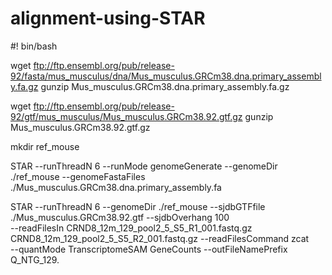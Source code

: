 # alignment-using-STAR

#! bin/bash

wget ftp://ftp.ensembl.org/pub/release-92/fasta/mus_musculus/dna/Mus_musculus.GRCm38.dna.primary_assembly.fa.gz
gunzip Mus_musculus.GRCm38.dna.primary_assembly.fa.gz

wget ftp://ftp.ensembl.org/pub/release-92/gtf/mus_musculus/Mus_musculus.GRCm38.92.gtf.gz
gunzip Mus_musculus.GRCm38.92.gtf.gz

mkdir ref_mouse

STAR --runThreadN 6 --runMode genomeGenerate --genomeDir ./ref_mouse --genomeFastaFiles ./Mus_musculus.GRCm38.dna.primary_assembly.fa

STAR --runThreadN 6 --genomeDir ./ref_mouse --sjdbGTFfile ./Mus_musculus.GRCm38.92.gtf --sjdbOverhang 100 \
--readFilesIn CRND8_12m_129_pool2_5_S5_R1_001.fastq.gz CRND8_12m_129_pool2_5_S5_R2_001.fastq.gz --readFilesCommand zcat \
--quantMode TranscriptomeSAM GeneCounts --outFileNamePrefix Q_NTG_129.
